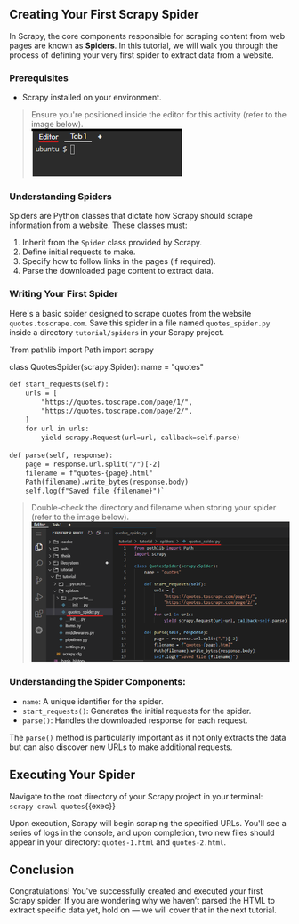 ## Creating Your First Scrapy Spider

In Scrapy, the core components responsible for scraping content from web pages are known as **Spiders**. In this tutorial, we will walk you through the process of defining your very first spider to extract data from a website.

### Prerequisites
- Scrapy installed on your environment.

> Ensure you're positioned inside the editor for this activity (refer to the image below).<br>![Editor](./editor.png)

### Understanding Spiders
Spiders are Python classes that dictate how Scrapy should scrape information from a website. These classes must:
1. Inherit from the `Spider` class provided by Scrapy.
2. Define initial requests to make.
3. Specify how to follow links in the pages (if required).
4. Parse the downloaded page content to extract data.

### Writing Your First Spider

Here's a basic spider designed to scrape quotes from the website `quotes.toscrape.com`. Save this spider in a file named `quotes_spider.py` inside a directory `tutorial/spiders` in your Scrapy project.

`from pathlib import Path
import scrapy

class QuotesSpider(scrapy.Spider):
    name = "quotes"

    def start_requests(self):
        urls = [
            "https://quotes.toscrape.com/page/1/",
            "https://quotes.toscrape.com/page/2/",
        ]
        for url in urls:
            yield scrapy.Request(url=url, callback=self.parse)

    def parse(self, response):
        page = response.url.split("/")[-2]
        filename = f"quotes-{page}.html"
        Path(filename).write_bytes(response.body)
        self.log(f"Saved file {filename}")`
> Double-check the directory and filename when storing your spider (refer to the image below).<br>![Editor](./spider_name.png)

### Understanding the Spider Components:
- `name`: A unique identifier for the spider.
- `start_requests()`: Generates the initial requests for the spider.
- `parse()`: Handles the downloaded response for each request.

The `parse()` method is particularly important as it not only extracts the data but can also discover new URLs to make additional requests.

## Executing Your Spider
Navigate to the root directory of your Scrapy project in your terminal:
<br>
`scrapy crawl quotes`{{exec}}
<br>

Upon execution, Scrapy will begin scraping the specified URLs. You'll see a series of logs in the console, and upon completion, two new files should appear in your directory: ```quotes-1.html``` and ```quotes-2.html```.

## Conclusion
Congratulations! You've successfully created and executed your first Scrapy spider. If you are wondering why we haven’t parsed the HTML to extract specific data yet, hold on — we will cover that in the next tutorial.
